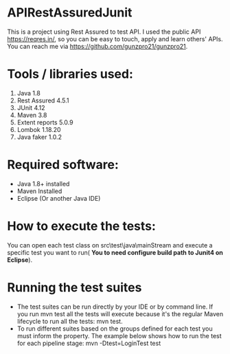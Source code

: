 # APIRestAssuredJunit
This is a project using Rest Assured to test API. I used the public API https://reqres.in/, so you can be easy to touch, apply and learn others' APIs. You can reach me via https://github.com/gunzpro21/gunzpro21.
# Tools / libraries used:
1. Java 1.8
2. Rest Assured 4.5.1
3. JUnit 4.12
4. Maven 3.8
5. Extent reports 5.0.9
6. Lombok 1.18.20
7. Java faker 1.0.2
# Required software:
* Java 1.8+ installed 
* Maven Installed 
* Eclipse (Or another Java IDE)
# How to execute the tests:
You can open each test class on src\test\java\mainStream and execute a specific test you want to run( **You to need configure build path to Junit4 on Eclipse**).
# Running the test suites
- The test suites can be run directly by your IDE or by command line. If you run mvn test all the tests will execute because it's the regular Maven lifecycle to run all the tests: mvn test.
- To run different suites based on the groups defined for each test you must inform the property. The example below shows how to run the test for each pipeline stage:
mvn -Dtest=LoginTest test
